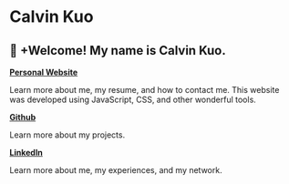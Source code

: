 # Calvin Kuo
## 🏡 +Welcome! My name is Calvin Kuo.
 
[**Personal Website**](https://calvin-kuo.github.io/calvinkuo/)

Learn more about me, my resume, and how to contact me. This website was developed using JavaScript, CSS, and other wonderful tools.

[**Github**](https://github.com/calvin-kuo)

Learn more about my projects.

[**LinkedIn**](https://www.linkedin.com/in/calvin-y-kuo/)

Learn more about me, my experiences, and my network.
